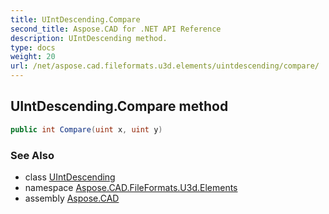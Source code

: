 ```yaml
---
title: UIntDescending.Compare
second_title: Aspose.CAD for .NET API Reference
description: UIntDescending method. 
type: docs
weight: 20
url: /net/aspose.cad.fileformats.u3d.elements/uintdescending/compare/
---
```

## UIntDescending.Compare method

```csharp
public int Compare(uint x, uint y)
```

### See Also

* class [UIntDescending](../)
* namespace [Aspose.CAD.FileFormats.U3d.Elements](../../uintdescending/)
* assembly [Aspose.CAD](../../../)


